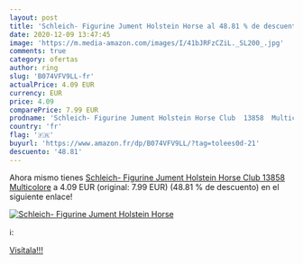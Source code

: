 ```yaml
---
layout: post
title: 'Schleich- Figurine Jument Holstein Horse al 48.81 % de descuento'
date: 2020-12-09 13:47:45
image: 'https://m.media-amazon.com/images/I/41bJRFzCZiL._SL200_.jpg'
comments: true
category: ofertas
author: ring
slug: 'B074VFV9LL-fr'
actualPrice: 4.09 EUR
currency: EUR
price: 4.09
comparePrice: 7.99 EUR
prodname: 'Schleich- Figurine Jument Holstein Horse Club  13858  Multicolore'
country: 'fr'
flag: '🇫🇷'
buyurl: 'https://www.amazon.fr/dp/B074VFV9LL/?tag=tolees0d-21'
descuento: '48.81'
---
```


Ahora mismo tienes [Schleich- Figurine Jument Holstein Horse Club  13858  Multicolore](https://www.amazon.fr/dp/B074VFV9LL/?tag=tolees0d-21) a 4.09 EUR (original: 7.99 EUR) (48.81 %  de descuento) en el siguiente enlace!

[![Schleich- Figurine Jument Holstein Horse](https://m.media-amazon.com/images/I/41bJRFzCZiL._SL200_.jpg)](https://www.amazon.fr/dp/B074VFV9LL/?tag=tolees0d-21)

ℹ️:


[Visítala!!!](https://www.amazon.fr/dp/B074VFV9LL/?tag=tolees0d-21)
